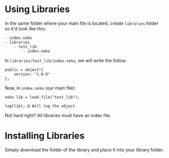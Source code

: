 # Using Libraries
In the same folder where your main file is located, create `libraries` folder so it'd look like this:
```
- index.neko 
- libraries
    - test_lib
        - index.neko
```

In `libraries/test_lib/index.neko`, we will write the follow:
```
public = object!{
    version: "1.0.0"
};
```
Now, in `index.neko` (our main file):
```
neko lib = load_file("test_lib");

log(lib); @ Will log the object
```
Not hard right? All libraries must have an index file.

# Installing Libraries
Simply download the folder of the library and place it into your library folder.